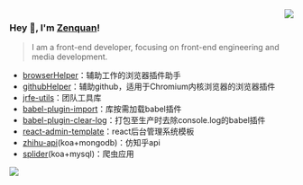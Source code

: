  <img align="right" src="https://github-readme-stats.vercel.app/api?username=zenquan&show_icons=true&icon_color=38ADD8&text_color=ffffff&bg_color=000000&hide_title=true" />
       
### Hey 👋, I'm [Zenquan](https://juejin.cn/user/1257497031883134)!

> I am a front-end developer, focusing on front-end engineering and media development.

- [browserHelper](https://github.com/Zenquan/browserHelper)：辅助工作的浏览器插件助手
- [githubHelper](https://github.com/Zenquan/githubHelper)：辅助github，适用于Chromium内核浏览器的浏览器插件
- [jrfe-utils](https://github.com/Zenquan/jrfe-utils)：团队工具库
- [babel-plugin-import](https://github.com/Zenquan/babel-plugin-import)：库按需加载babel插件
- [babel-plugin-clear-log](https://github.com/Zenquan/babel-plugin-clear-log)：打包至生产时去除console.log的babel插件
- [react-admin-template](https://github.com/Zenquan/rhooks)：react后台管理系统模板
- [zhihu-api](https://github.com/Zenquan/zhihu-api)(koa+mongodb)：仿知乎api
- [splider](https://github.com/Zenquan/splider)(koa+mysql)：爬虫应用
 
 <img src="https://github-readme-stats.vercel.app/api/top-langs/?username=zenquan&layout=compact" />
 
